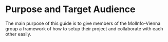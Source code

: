 # Purpose and Target Audience

The main purpose of this guide is to give members of the MolInfo-Vienna group a framework of how to setup their project and collaborate with each other easily.